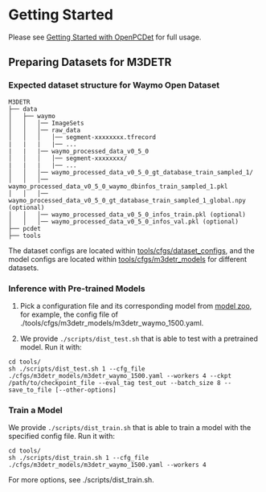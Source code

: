 # Getting Started
Please see [Getting Started with OpenPCDet](https://github.com/open-mmlab/OpenPCDet/blob/master/docs/GETTING_STARTED.md) for full usage.



## Preparing Datasets for M3DETR

### Expected dataset structure for Waymo Open Dataset
```
M3DETR
├── data
│   ├── waymo
│   │   │── ImageSets
│   │   │── raw_data
│   │   │   │── segment-xxxxxxxx.tfrecord
|   |   |   |── ...
|   |   |── waymo_processed_data_v0_5_0
│   │   │   │── segment-xxxxxxxx/
|   |   |   |── ...
│   │   │── waymo_processed_data_v0_5_0_gt_database_train_sampled_1/
│   │   │── waymo_processed_data_v0_5_0_waymo_dbinfos_train_sampled_1.pkl
│   │   │── waymo_processed_data_v0_5_0_gt_database_train_sampled_1_global.npy (optional)
│   │   │── waymo_processed_data_v0_5_0_infos_train.pkl (optional)
│   │   │── waymo_processed_data_v0_5_0_infos_val.pkl (optional)
├── pcdet
├── tools
```

The dataset configs are located within [tools/cfgs/dataset_configs](https://github.com/rayguan97/M3DETR/blob/main/tools/cfgs/dataset_configs), 
and the model configs are located within [tools/cfgs/m3detr_models](https://github.com/rayguan97/M3DETR/blob/main/tools/cfgs/m3detr_models) for different datasets. 


### Inference with Pre-trained Models

1. Pick a configuration file and its corresponding model from
  [model zoo](MODEL_ZOO.md),
  for example, the config file of ./tools/cfgs/m3detr_models/m3detr_waymo_1500.yaml.

2. We provide `./scripts/dist_test.sh` that is able to test with a pretrained model. Run it with:
```
cd tools/
sh ./scripts/dist_test.sh 1 --cfg_file ./cfgs/m3detr_models/m3detr_waymo_1500.yaml --workers 4 --ckpt /path/to/checkpoint_file --eval_tag test_out --batch_size 8 --save_to_file [--other-options]
```

### Train a Model
We provide `./scripts/dist_train.sh` that is able to train a model with the specified config file. Run it with:
```
cd tools/
sh ./scripts/dist_train.sh 1 --cfg_file ./cfgs/m3detr_models/m3detr_waymo_1500.yaml --workers 4
```
For more options, see ./scripts/dist_train.sh.
